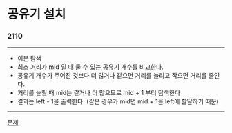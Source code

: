 # 공유기 설치
### 2110
***
- 이분 탐색
 - 최소 거리가 mid 일 때 둘 수 있는 공유기 개수를 비교한다.
 - 공유기 개수가 주어진 것보다 더 많거나 같으면 거리를 늘리고 작으면 거리를 줄인다.
 - 거리를 늘릴 때 mid는 같거나 더 많으므로 mid + 1 부터 탐색한다
 - 결과는 left - 1을 출력한다. (같은 경우가 mid면 mid + 1을 left에 할달하기 때문)
***
[문제](https://www.acmicpc.net/problem/2110)
			 